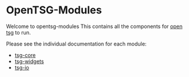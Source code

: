 # OpenTSG-Modules

Welcome to opentsg-modules
This contains all the components for [open tsg](https://opentsg.io/) to run.

Please see the individual documentation for each module:

- [tsg-core](opentsg-core/README.md)
- [tsg-widgets](opentsg-widgets/README.md)
- [tsg-io](opentsg-io/README.md)